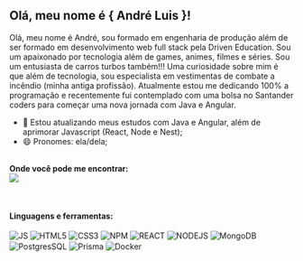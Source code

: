## Olá, meu nome é <strong>{ André Luis }!</strong>

Olá, meu nome é André, sou formado em engenharia de produção além de ser formado em desenvolvimento web full stack pela Driven Education. Sou um apaixonado por tecnologia além de games, animes, filmes e séries. Sou um entusiasta de carros turbos também!!! Uma curiosidade sobre mim é que além de tecnologia, sou especialista em vestimentas de combate a incêndio (minha antiga profissão).  Atualmente estou me dedicando 100% a programação e recentemente fui contemplado com uma bolsa no Santander coders para começar uma nova jornada com Java e Angular.
<br>

- 🌱 Estou atualizando meus estudos com Java e Angular, além de aprimorar Javascript (React, Node e Nest);
- 😄 Pronomes:  ela/dela;
<br>
<strong>Onde você pode me encontrar:
</strong><br>
<a href="[https://www.linkedin.com/in/taiana-azevedo-/](https://www.linkedin.com/in/andre-luis-candido/)"><img src="https://img.shields.io/badge/LinkedIn-0077B5?style=for-the-badge&logo=linkedin&logoColor=white"/></a>
<br>
<br>
<br>
<div align="center">

</div>
<br>
<strong>Linguagens e ferramentas:</strong>
<div style="display: inline_block"><br/>
<img align="center" alt="JS" src="https://img.shields.io/badge/JavaScript-F7DF1E?style=for-the-badge&logo=javascript&logoColor=black"/>
<img align="center" alt="HTML5" src="https://img.shields.io/badge/HTML5-E34F26?style=for-the-badge&logo=html5&logoColor=white"/>
<img align="center" alt="CSS3" src="https://img.shields.io/badge/CSS3-1572B6?style=for-the-badge&logo=css3&logoColor=white"/>
<img align="center" alt="NPM" src="https://img.shields.io/badge/npm-CB3837?style=for-the-badge&logo=npm&logoColor=white"/>
<img align="center" alt="REACT" src="https://img.shields.io/badge/React-20232A?style=for-the-badge&logo=react&logoColor=61DAFB"/>
<img align="center" alt="NODEJS" src="https://img.shields.io/badge/Node.js-43853D?style=for-the-badge&logo=node.js&logoColor=white"/>
  <img align="center" alt="MongoDB" src="https://img.shields.io/badge/MongoDB-%234ea94b.svg?style=for-the-badge&logo=mongodb&logoColor=white"/>
<img align="center" alt="PostgresSQL" src="https://img.shields.io/badge/postgres-%23316192.svg?style=for-the-badge&logo=postgresql&logoColor=white"/>
<img align="center" alt="Prisma" src="https://img.shields.io/static/v1?label=&message=Prisma&color=%232D3748&style=for-the-badge&logo=Prisma"/> 
<img align="center" alt="Docker" src="https://img.shields.io/badge/Docker-2496ED?style=for-the-badge&logo=docker&logoColor=white"/> 
  
</div><br/>

